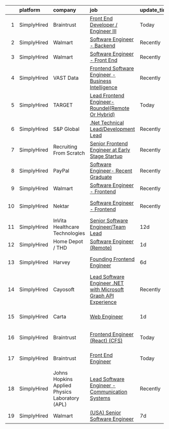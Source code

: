 

|    | platform    | company                                        | job                                                                                                                                                                           | update_time   | location                   |
|---:|:------------|:-----------------------------------------------|:------------------------------------------------------------------------------------------------------------------------------------------------------------------------------|:--------------|:---------------------------|
|  1 | SimplyHired | Braintrust                                     | [Front End Developer / Engineer III](https://www.simplyhired.com/job/R0yus_P6R-m0F2wywoMREY6L8GpN0FLVVSbPEznp7f4BuJV5YlEkyA?q=frontend+engineer)                              | Today         | San Francisco, CA          |
|  2 | SimplyHired | Walmart                                        | [Software Engineer - Backend](https://www.simplyhired.com/job/nFIsipTAQnCbxj7pH3S6FEn7WWtMbsG2zt9s4gCsWGdl0PKESBjjCA?q=frontend+engineer)                                     | Recently      | Sunnyvale, CA              |
|  3 | SimplyHired | Walmart                                        | [Software Engineer - Front End](https://www.simplyhired.com/job/Z1FuIDmK2UW2viZbJv0iL0Ab2xqW3p4IrrrTXMzW20jVGFTollD5Jw?q=frontend+engineer)                                   | Recently      | Sunnyvale, CA              |
|  4 | SimplyHired | VAST Data                                      | [Frontend Software Engineer - Business Intelligence](https://www.simplyhired.com/job/2dhWK0ymWgbauTOm5Y4ARufXoy9575XbZT0bihY0fgfM8HQ3FNs90A?q=frontend+engineer)              | Recently      | San Jose, CA               |
|  5 | SimplyHired | TARGET                                         | [Lead Frontend Engineer- Roundel(Remote Or Hybrid)](https://www.simplyhired.com/job/uGa62BveL4mAW9m4v1V14n8POAZvunNUNjnC0iVYOAgY3XDfimdONw?q=frontend+engineer)               | Today         | Brooklyn Park, MN          |
|  6 | SimplyHired | S&P Global                                     | [.Net Technical Lead/Development Lead](https://www.simplyhired.com/job/7htVl0O0rVV0HzCqSJ5TmsbT52Kx9D2Lg4WggUlSzeIZ4OEAkUTBQg?q=frontend+engineer)                            | Recently      | Princeton, NJ              |
|  7 | SimplyHired | Recruiting From Scratch                        | [Senior Frontend Engineer at Early Stage Startup](https://www.simplyhired.com/job/f4XNqxuP9wJyuHHM2ROKMGE3SrMMM5KvYcfdj-fb5WHREKgrtZEDzw?q=frontend+engineer)                 | Recently      | Antioch, CA +114 locations |
|  8 | SimplyHired | PayPal                                         | [Software Engineer- Recent Graduate](https://www.simplyhired.com/job/j3NWIxmhcBI4QX-o4RKX58Ze1V_rUlL3ojygEg3Oiu-5neQhIG1LgA?q=frontend+engineer)                              | Recently      | San Jose, CA +6 locations  |
|  9 | SimplyHired | Walmart                                        | [Software Engineer - Frontend](https://www.simplyhired.com/job/5lDZGjFu_GewRdYLYdTTNLKp6Ez00yaTPrUCaGTqZ66z85tGUWWeFg?q=frontend+engineer)                                    | Recently      | Sunnyvale, CA              |
| 10 | SimplyHired | Nektar                                         | [Software Engineer - Frontend](https://www.simplyhired.com/job/xiTuAcUlnOa44YQfeDmWgkeVfyH6E8O9_V-mODuxp-E9htSeYpsJBw?q=frontend+engineer)                                    | Recently      | San Francisco, CA          |
| 11 | SimplyHired | InVita Healthcare Technologies                 | [Senior Software Engineer/Team Lead](https://www.simplyhired.com/job/-W7AhlGKg_7tuDRfLsUZYOgme65cvjd87r2s9vkbZyIugy9Lt6vqdg?q=frontend+engineer)                              | 12d           | Baltimore, MD              |
| 12 | SimplyHired | Home Depot / THD                               | [Software Engineer (Remote)](https://www.simplyhired.com/job/Yy9f4-3WDONJmT5vn6SsHQhUX5tHr3lenGyz19hMvM3nIXDzNhKC2A?q=frontend+engineer)                                      | 1d            | Atlanta, GA                |
| 13 | SimplyHired | Harvey                                         | [Founding Frontend Engineer](https://www.simplyhired.com/job/zr-zZf4vzWvuSxeuWMlwV86Wp-Ar11be5kQAJtpimjo3gHLONP7Z0A?q=frontend+engineer)                                      | 6d            | San Francisco, CA          |
| 14 | SimplyHired | Cayosoft                                       | [Lead Software Engineer .NET with Microsoft Graph API Experience](https://www.simplyhired.com/job/L_90X8Bmrusz5JA7amVhuhhi90KS5bQuhnLUbl0VrfP3zQIReqZjfg?q=frontend+engineer) | Recently      | Westerville, OH            |
| 15 | SimplyHired | Carta                                          | [Web Engineer](https://www.simplyhired.com/job/s_Oe2c98e_soDTRWbISSX0PriVgGnWqHNfDOLsDBq-SWXpHgBk4fXA?q=frontend+engineer)                                                    | 1d            | San Francisco, CA          |
| 16 | SimplyHired | Braintrust                                     | [Frontend Engineer (React) (CFS)](https://www.simplyhired.com/job/G50Gdai0J3Ox7hVD2Kqc4gTFuMm2FI4bGsrvgD-r_UV4Kt44a9zjBg?q=frontend+engineer)                                 | Today         | San Francisco, CA          |
| 17 | SimplyHired | Braintrust                                     | [Front End Engineer](https://www.simplyhired.com/job/iIcQPYcTZKY5IvhPpACwSMDaFn8d2CrGR3lPb1FZLVmcgQYCiEY5KQ?q=frontend+engineer)                                              | Today         | San Francisco, CA          |
| 18 | SimplyHired | Johns Hopkins Applied Physics Laboratory (APL) | [Lead Software Engineer - Communication Systems](https://www.simplyhired.com/job/WGXDKwyMz2HRBTmyOB_uMBx30zbcsJsg5uBmazOehTowMm1LTX7bZA?q=frontend+engineer)                  | Recently      | Laurel, MD                 |
| 19 | SimplyHired | Walmart                                        | [(USA) Senior Software Engineer](https://www.simplyhired.com/job/75Z_L02TrO_qxk8Ch7C0ZAHQk6F9lXE4K-PJ6CwXqmWbUPlbFduphA?q=frontend+engineer)                                  | 7d            | Bentonville, AR            |